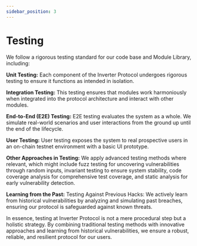 ```yaml
---
sidebar_position: 3
---
```


# Testing

We follow a rigorous testing standard for our code base and Module Library, including: 

**Unit Testing:** Each component of the Inverter Protocol undergoes rigorous testing to ensure it functions as intended in isolation. 	

**Integration Testing:** This testing ensures that modules work harmoniously when integrated into the protocol architecture and interact with other modules.

**End-to-End (E2E) Testing:** E2E testing evaluates the system as a whole. We simulate real-world scenarios and user interactions from the ground up until the end of the lifecycle. 

**User Testing:** User testing exposes the system to real prospective users in an on-chain testnet environment with a basic UI prototype. 

**Other Approaches in Testing:** We apply advanced testing methods where relevant, which might include fuzz testing for uncovering vulnerabilities through random inputs, invariant testing to ensure system stability, code coverage analysis for comprehensive test coverage, and static analysis for early vulnerability detection.

**Learning from the Past:** Testing Against Previous Hacks: We actively learn from historical vulnerabilities by analyzing and simulating past breaches, ensuring our protocol is safeguarded against known threats. 

In essence, testing at Inverter Protocol is not a mere procedural step but a holistic strategy. By combining traditional testing methods with innovative approaches and learning from historical vulnerabilities, we ensure a robust, reliable, and resilient protocol for our users.
